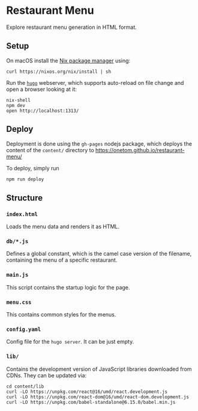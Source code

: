 # Restaurant Menu

Explore restaurant menu generation in HTML format.

## Setup

On macOS install the [Nix package manager](https://nixos.org/nix/) using:

```
curl https://nixos.org/nix/install | sh
```

Run the [`hugo`](https://gohugo.io/commands/hugo_server/) webserver,
which supports auto-reload on file change and open a browser looking at it:

```
nix-shell
npm dev
open http://localhost:1313/
```



## Deploy

Deployment is done using the `gh-pages` nodejs package, which deploys
the content of the `content/` directory to
https://onetom.github.io/restaurant-menu/

To deploy, simply run
```bash
npm run deploy
```



## Structure

### `index.html`

Loads the menu data and renders it as HTML.

### `db/*.js`

Defines a global constant, which is the camel case version
of the filename, containing the menu of a specific restaurant.

### `main.js`

This script contains the startup logic for the page.

### `menu.css`

This contains common styles for the menus.

### `config.yaml`

Config file for the `hugo server`. It can be just empty.

### `lib/`

Contains the development version of JavaScript libraries downloaded
from CDNs. They can be updated via:

```
cd content/lib
curl -LO https://unpkg.com/react@16/umd/react.development.js
curl -LO https://unpkg.com/react-dom@16/umd/react-dom.development.js
curl -LO https://unpkg.com/babel-standalone@6.15.0/babel.min.js
```
